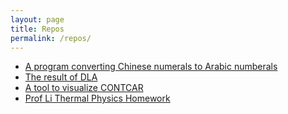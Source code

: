 ```yaml
---
layout: page
title: Repos
permalink: /repos/
---
```


- [A program converting Chinese numerals to Arabic numberals](https://hzhangxyz.github.io/CH2AN/)
- [The result of DLA](https://hzhangxyz.github.io/DLA/)
- [A tool to visualize CONTCAR](https://hzhangxyz.github.io/Visual-CONTCAR/)
- [Prof Li Thermal Physics Homework](https://hzhangxyz.github.io/TP-Homework/)
